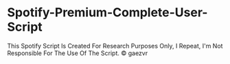 # Spotify-Premium-Complete-User-Script
This Spotify Script Is Created For Research Purposes Only, I Repeat, I'm Not Responsible For The Use Of The Script. © gaezvr
